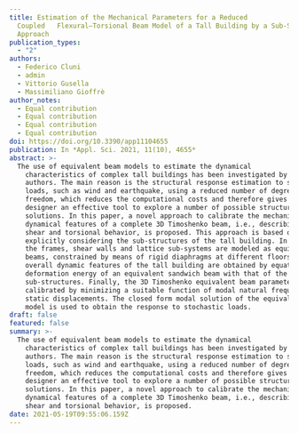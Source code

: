 ```yaml
---
title: Estimation of the Mechanical Parameters for a Reduced
  Coupled   Flexural–Torsional Beam Model of a Tall Building by a Sub-Structure
  Approach
publication_types:
  - "2"
authors:
  - Federico Cluni
  - admin
  - Vittorio Gusella
  - Massimiliano Gioffrè
author_notes:
  - Equal contribution
  - Equal contribution
  - Equal contribution
  - Equal contribution
doi: https://doi.org/10.3390/app11104655
publication: In *Appl. Sci. 2021, 11(10), 4655*
abstract: >-
  The use of equivalent beam models to estimate the dynamical
    characteristics of complex tall buildings has been investigated by several
    authors. The main reason is the structural response estimation to stochastic
    loads, such as wind and earthquake, using a reduced number of degrees of
    freedom, which reduces the computational costs and therefore gives the
    designer an effective tool to explore a number of possible structural
    solutions. In this paper, a novel approach to calibrate the mechanical and
    dynamical features of a complete 3D Timoshenko beam, i.e., describing bending,
    shear and torsional behavior, is proposed. This approach is based on
    explicitly considering the sub-structures of the tall building. In particular,
    the frames, shear walls and lattice sub-systems are modeled as equivalent
    beams, constrained by means of rigid diaphragms at different floors. The
    overall dynamic features of the tall building are obtained by equating the
    deformation energy of an equivalent sandwich beam with that of the selected
    sub-structures. Finally, the 3D Timoshenko equivalent beam parameters are
    calibrated by minimizing a suitable function of modal natural frequencies and
    static displacements. The closed form modal solution of the equivalent beam
    model is used to obtain the response to stochastic loads.
draft: false
featured: false
summary: >-
  The use of equivalent beam models to estimate the dynamical
    characteristics of complex tall buildings has been investigated by several
    authors. The main reason is the structural response estimation to stochastic
    loads, such as wind and earthquake, using a reduced number of degrees of
    freedom, which reduces the computational costs and therefore gives the
    designer an effective tool to explore a number of possible structural
    solutions. In this paper, a novel approach to calibrate the mechanical and
    dynamical features of a complete 3D Timoshenko beam, i.e., describing bending,
    shear and torsional behavior, is proposed.
date: 2021-05-19T09:55:06.159Z
---
```

